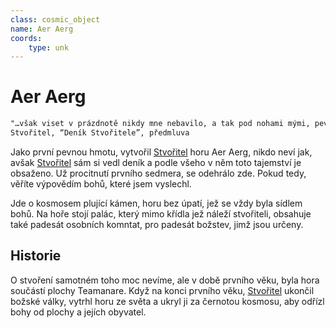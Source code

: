 ```yaml
---
class: cosmic_object
name: Aer Aerg
coords: 
    type: unk
---
```

# Aer Aerg
```txt
"…však viset v prázdnotě nikdy mne nebavilo, a tak pod nohami mými, pevná země bude."
Stvořitel, “Deník Stvořitele”, předmluva
```

Jako první pevnou hmotu, vytvořil [Stvořitel](../instances/stvořitel.md) horu Aer Aerg, nikdo neví jak, avšak [Stvořitel](../instances/stvořitel.md) sám si vedl deník a podle všeho v něm toto tajemství je obsaženo. Už procitnutí prvního sedmera, se odehrálo zde. Pokud tedy, věříte výpovědím bohů, které jsem vyslechl.

Jde o kosmosem plující kámen, horu bez úpatí, jež se vždy byla sídlem bohů. Na hoře stojí palác, který mimo křídla jež náleží stvořiteli, obsahuje také padesát osobních komntat, pro padesát božstev, jimž jsou určeny.

## Historie
O stvoření samotném toho moc nevíme, ale v době prvního věku, byla hora součástí plochy Teamanare. Když na konci prvního věku, [Stvořitel](../instances/stvořitel.md) ukončil božské války, vytrhl horu ze světa a ukryl ji za černotou kosmosu, aby odřízl bohy od plochy a jejích obyvatel.